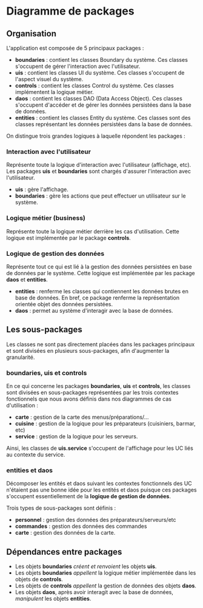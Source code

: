 # Diagramme de packages

## Organisation
L'application est composée de 5 principaux packages :

- **boundaries** : contient les classes Boundary du système. Ces classes s'occupent de gérer l'interaction avec l'utilisateur.
- **uis** : contient les classes UI du système. Ces classes s'occupent de l'aspect visuel du système.
- **controls** :  contient les classes Control du système. Ces classes implémentent la logique métier.
- **daos** : contient les classes DAO (Data Access Object). Ces classes s'occupent d'accéder et de gérer les données persistées dans la base de données.
- **entities** : contient les classes Entity du système. Ces classes sont des classes représentant les données persistées dans la base de données.

On distingue trois grandes logiques à laquelle répondent les packages :

### Interaction avec l'utilisateur
Représente toute la logique d'interaction avec l'utilisateur (affichage, etc).
Les packages **uis** et **boundaries** sont chargés d'assurer l'interaction avec l'utilisateur.
- **uis** : gère l'affichage.
- **boundaries** : gère les actions que peut effectuer un utilisateur sur le système.

### Logique métier (business)
Représente toute la logique métier derrière les cas d'utilisation.
Cette logique est implémentée par le package **controls**.

### Logique de gestion des données
Représente tout ce qui est lié à la gestion des données persistées en base de données par le système.
Cette logique est implémentée par les package **daos** et **entities**.

- **entities** : renferme les classes qui contiennent les données brutes en base de données. En bref, ce package renferme la représentation orientée objet des données persistées.
- **daos** : permet au système d'interagir avec la base de données.

## Les sous-packages
Les classes ne sont pas directement placées dans les packages principaux et sont divisées en plusieurs sous-packages, afin d'augmenter la granularité.

### boundaries, uis et controls
En ce qui concerne les packages **boundaries**, **uis** et **controls**, les classes sont divisées en sous-packages représentées par les trois contextes fonctionnels que nous avons définis dans nos diagrammes de cas d'utilisation :

- **carte** : gestion de la carte des menus/préparations/...
- **cuisine** : gestion de la logique pour les préparateurs (cuisiniers, barmar, etc)
- **service** : gestion de la logique pour les serveurs.

Ainsi, les classes de **uis.service** s'occupent de l'affichage pour les UC liés au contexte du service.

### entities et daos
Décomposer les entités et daos suivant les contextes fonctionnels des UC n'étaient pas une bonne idée pour les entités et daos puisque ces packages s'occupent essentiellement de la **logique de gestion de données**.

Trois types de sous-packages sont définis :
- **personnel** : gestion des données des préparateurs/serveurs/etc
- **commandes** : gestion des données des commandes
- **carte** : gestion des données de la carte.

## Dépendances entre packages
- Les objets **boundaries** *créent et renvoient* les objets **uis**.
- Les objets **boundaries** *appellent* la logique métier implémentée dans les objets de **controls**.
- Les objets de **controls** *appellent* la gestion de données des objets **daos**.
- Les objets **daos**, après avoir interagit avec la base de données, *manipulent* les objets **entities**.